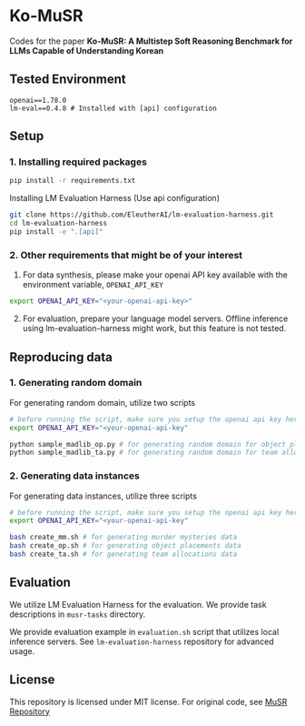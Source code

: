 # Ko-MuSR

Codes for the paper **Ko-MuSR: A Multistep Soft Reasoning Benchmark for LLMs Capable of Understanding Korean**

## Tested Environment

```plain
openai==1.78.0
lm-eval==0.4.8 # Installed with [api] configuration
```

## Setup

### 1. Installing required packages

```bash
pip install -r requirements.txt
```

Installing LM Evaluation Harness (Use api configuration)

```bash
git clone https://github.com/EleutherAI/lm-evaluation-harness.git
cd lm-evaluation-harness
pip install -e ".[api]"
```

### 2. Other requirements that might be of your interest

1. For data synthesis, please make your openai API key available with the environment variable, `OPENAI_API_KEY`
```bash
export OPENAI_API_KEY="<your-openai-api-key>"
```
2. For evaluation, prepare your language model servers. Offline inference using lm-evaluation-harness might work, but this feature is not tested.


## Reproducing data

### 1. Generating random domain

For generating random domain, utilize two scripts

```bash
# before running the script, make sure you setup the openai api key here!
export OPENAI_API_KEY="<your-openai-api-key"

python sample_madlib_op.py # for generating random domain for object placements task.
python sample_madlib_ta.py # for generating random domain for team allocation task.
```

### 2. Generating data instances

For generating data instances, utilize three scripts

```bash
# before running the script, make sure you setup the openai api key here!
export OPENAI_API_KEY="<your-openai-api-key"

bash create_mm.sh # for generating murder mysteries data
bash create_op.sh # for generating object placements data
bash create_ta.sh # for generating team allocations data
```

## Evaluation

We utilize LM Evaluation Harness for the evaluation. We provide task descriptions in `musr-tasks` directory.

We provide evaluation example in `evaluation.sh` script that utilizes local inference servers. See `lm-evaluation-harness` repository for advanced usage.

## License

This repository is licensed under MIT license. For original code, see [MuSR Repository](https://github.com/Zayne-sprague/MuSR)